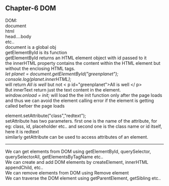 ## Chapter-6 DOM

DOM:<br>
document <br>
html <br>
head....body <br>
etc.. <br>
document is a global obj <br>
getElementById is its function <br>
getElementById returns an HTML element object with id passed to it <br>
the innerHTML property contains the content within the HTML element but without the enclosing HTML tags. <br>
*let planet = document.getElementById("greenplanet");* <br>
*console.log(planet.innerHTML);* <br>
will return *All is well* but not < p id="greenplanet">All is well </ p> <br>
But innerText return just the text content in the element. <br>
*window.onload = init;* will load the the init function only after the page loads and thus we can avoid the element calling error if the element is getting called befoer the page loads<br>

element.setAttribute("class","redtext"); <br>
setAttribute has two parameters. first one is the name of the attribute, for eg: class, id, placeholder etc.. and second one is the class name or id itself, here it is redtext<br>
similarly getAttribute can be used to access attributes of an element. <br>

<hr>

We can get elements from DOM using getElementById, querySelector, querySelectorAll, getElementsByTagName etc.. <br>
We can create and add DOM elements by createElement, innerHTML appendChild, etc.. <br>
We can remove elements from DOM using Remove element <br>
We can traverse the DOM element using getParentElement, getSibling etc.. <br>

